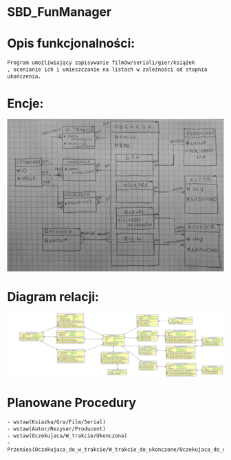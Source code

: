 # SBD_FunManager

# Opis funkcjonalności:
	Program umożliwiający zapisywanie filmów/seriali/gier/książek
	, ocenianie ich i umieszczanie na listach w zależności od stopnia
	ukończenia.

# Encje:
![Diagram relacji encji](DiagramRelacjiEncji.jpg)

# Diagram relacji:
![Schemat Relacji](SubView_1.png)
	
# Planowane Procedury
	- wstaw(Ksiazka/Gra/Film/Serial)
	- wstaw(Autor/Rezyser/Producent)
	- wstaw(Oczekujaca/W_trakcie/Ukonczona)
	- Przenies(Oczekujaca_do_w_trakcie/W_trakcie_do_ukonczone/Oczekujaca_do_ukonczona)
